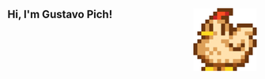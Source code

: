 ## Hi, I'm Gustavo Pich!<img src="chicken-stardew-valley.gif" alt="Descrição do GIF" style="float: right; margin-left: 1px;" />
